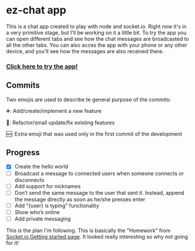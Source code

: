 # ez-chat app
This is a chat app created to play with node and socket.io. Right now it's in a very primitive stage, but I'll be working on it a little bit. To try the app you can open different tabs and see how the chat messages are broadcasted to all the other tabs. You can also acces the app with your phone or any other device, and you'll see how the messages are also received there.

### [Click here to try the app!](https://ez-chatt.herokuapp.com)

## Commits
Two emojis are used to describe te general purpose of the commits:

➕: Add/create/implement a new feature

🔄: Refactor/small update/fix existing features

🆕: Extra emoji that was used only in the first commit of the development

## Progress
- [x] Create the hello world
- [ ] Broadcast a message to connected users when someone connects or disconnects
- [ ] Add support for nicknames
- [ ] Don’t send the same message to the user that sent it. Instead, append the message directly as soon as he/she presses enter
- [ ] Add “{user} is typing” functionality
- [ ] Show who’s online
- [ ] Add private messaging

This is the plan I'm following. This is basically the "Homework" from [Socket.io Getting started page](https://socket.io/get-started/chat#Homework). It looked really interesting so why not going for it!
